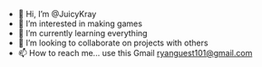- 👋 Hi, I’m @JuicyKray
- 👀 I’m interested in making games
- 🌱 I’m currently learning everything
- 💞️ I’m looking to collaborate on projects with others
- 📫 How to reach me... use this Gmail ryanguest101@gmail.com 

<!---
JuicyKray/JuicyKray is a ✨ special ✨ repository because its `README.md` (this file) appears on your GitHub profile.
You can click the Preview link to take a look at your changes.
--->
